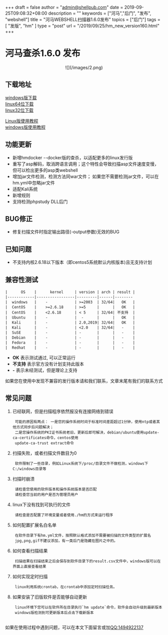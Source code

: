 +++
draft = false
author = "admin@shellpub.com"
date = 2019-09-25T09:08:32+08:00
description = ""
keywords = ["河马","后门", "发布", "webshell"]
title = "河马WEBSHELL扫描器1.6.0发布"
topics = ["后门"]
tags = [ "发版", "hm" ]
type = "post"
url = "/2019/09/25/hm_new_version160.html"
+++


# 河马查杀1.6.0 发布
<center>
![](/images/2.png)
</center>

## 下载地址

[windows版下载](http://dl.shellpub.com/hm-ui/latest/HmSetup.zip?version=1.6.0)  
[linux64位下载](http://dl.shellpub.com/hm/latest/hm-linux-amd64.tgz?version=1.6.0)  
[linux32位下载](http://dl.shellpub.com/hm/latest/hm-linux-386.tgz?version=1.6.0)
  
[Linux版使用教程](http://www.shellpub.com/doc/hm_linux_usage.html)  
[windows版使用教程](http://blog.shellpub.com/2017/08/09/%E6%B2%B3%E9%A9%ACwebshell%E6%89%AB%E6%8F%8F%E5%99%A8v1_2.html)



## 功能更新

  * 新增hmdocker --docker版的查杀，以适配更多的linux发行版
  * 重写了asp解码，取消跨语言调用；这个特性会导致扫描asp文件速度变慢，但可以检出更多的asp类webshell
  * 增加jar文件检测，检测方法同war文件； 如果您不需要检测jar文件，可以在hm.yml中忽略jar文件
  * 适配Kali系统
  * 新增规则
  * 支持检测phpstudy DLL后门

## BUG修正

  * 修复扫描文件时指定输出路径(-output参数)无效的BUG

## 已知问题

 * 不支持内核2.6.18以下版本（即centos5系统默认内核版本)且无支持计划

## 兼容性测试


	|      OS    |      kernel     | version | arch | result |
	|------------|-----------------|---------|------|--------
	|  windows   |    -            | >=2003  | 32/64|   OK   |
	|  CentOS    |    >=2.6.18     | >=5     |      |   OK   |
	|  CentOS    |    <2.6.18      | < 5     | 32/64| 不支持  |
	|  Ubuntu    |    -            |  -      |      |   OK   |
	|  Kali      |    -            | 2.0,2019| 32/64|   OK   |
	|  Kali      |    -            | <2.0    | 32/64|   -    |
	|  SuSE      |    -            | -       |      |   -    |
	|  Debian    |    -            | -       |      |   -    |
	|  Fedora    |    -            | -       |      |   -    |
	|  Redhat    |    -            | -       |      |   -    |


- **OK** 表示测试通过, 可以正常运行
- **不支持** 表示官方没有计划支持此版本
- **-** 表示未经测试，但是理论上支持

如果您在使用中发现不兼容的发行版本请和我们联系，文章末尾有我们的联系方式


## 常见问题

1. 已经联网，但是扫描程序依然报没有连接网络到错误

		可能的原因有两点： 一是您的操作系统时间于标准时间差距超过1分钟，使用ntp或者其他方式同步后问题解决； 
		二是您操作系统的PKI证书系统老旧，更新后即可解决，debian/ubuntu使用update-ca-certificates命令，centos使用
		update-ca-trust extract命令


2. 扫描失败，或者扫描文件数目为0

		软件限制了一些目录，例如Linux系统下/proc/目录文件不做检测，windows下C:/windows目录等

3. 扫描时崩溃

		请检查您使用的软件版本和操作系统版本是否匹配
		请检查您当前的用户是否为管理员用户

4. linux下没有找到可执行的文件

		请检查是否配置了环境变量或者使用./hm的方式来运行程序

5. 如何配置扩展名白名单

		在软件目录下有hm.yml文件，按照默认格式添加不需要被扫描的文件类型的扩展名
		jpg,png,gif不建议添加，有一类后门是隐藏在图片之中的。

6. 如何查看扫描结果

		扫描结果在扫描结束之后会保存到软件目录下的result.csv文件中，windows版可以在界面上直接查看结果

6. 如何实现定时扫描

		linux利用系统crontab，在crontab中添加定时扫描任务。

8. 如果安装了旧版软件是否能够自动更新

		linux环境下您可以在软件所在目录执行`hm update`命令，软件会自动升级到最新版本
		windows版检测到可更新版本后点击下载新版本
	
## 

如果在使用过程中遇到问题，可以在本文下面留言或加<a href="tencent://message/?uin=1494922137&amp;Site=&amp;Menu=yes">QQ:1494922137</a>

